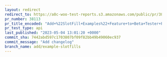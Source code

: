 ```yaml
---
layout: redirect
redirect_to: https://a8c-woo-test-reports.s3.amazonaws.com/public/pr/38113/api/index.html
pr_number: 38113
pr_title_encoded: "Add+%22SlotFill+Examples%22+Feature+to+Beta+Tester+Plugin"
pr_test_type: api
last_published: "2023-05-04 13:01:20 +0000"
commit_sha: 7442abd597c1703807bf09f82bb49b49060ec937
commit_message: "Add changelog"
branch_name: add/example-slotfills
---
```

